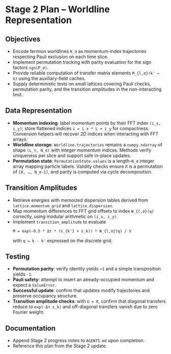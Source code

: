 # Stage 2 Plan – Worldline Representation

## Objectives
- Encode fermion worldlines `K_σ` as momentum-index trajectories respecting Pauli exclusion on each time slice.
- Implement permutation tracking with parity evaluation for the sign factors `sgn(P_σ)`.
- Provide reliable computation of transfer matrix elements `M_{l,σ}(k' ← k)` using the auxiliary-field caches.
- Supply deterministic tests on small lattices covering Pauli checks, permutation parity, and the transition amplitudes in the non-interacting limit.

## Data Representation
- **Momentum indexing**: label momentum points by their FFT index `(i_x, i_y)`; store flattened indices `i = i_x * L + i_y` for compactness. Conversion helpers will recover 2D indices when interacting with FFT arrays.
- **Worldline storage**: `Worldline.trajectories` remains a `numpy.ndarray` of shape `(L_τ, N_σ)` with integer momentum indices. Methods verify uniqueness per slice and support safe in-place updates.
- **Permutation state**: `PermutationState.values` is a length-`N_σ` integer array mapping particle labels. Validity checks ensure it is a permutation of `[0, …, N_σ-1]`, and parity is computed via cycle decomposition.

## Transition Amplitudes
- Retrieve energies with memoized dispersion tables derived from `lattice.momentum_grid` and `lattice.dispersion`.
- Map momentum differences to FFT grid offsets to index `W_{l,σ}(q)` correctly, using modular arithmetic on `(i_x, i_y)`.
- Implement `transition_amplitude` to evaluate
  ```
  M = exp(-0.5 * Δτ * (ε_{k'} + ε_k)) * W_{l,σ}(q) / V
  ```
  with `q = k - k'` expressed on the discrete grid.

## Testing
- **Permutation parity**: verify identity yields `+1` and a simple transposition yields `-1`.
- **Pauli safety**: attempt to insert an already-occupied momentum and expect a `ValueError`.
- **Successful update**: confirm that updates modify trajectories and preserve occupancy structure.
- **Transition amplitude checks**: with `U = 0`, confirm that diagonal transfers reduce to `exp(-Δτ ε_k)` and off-diagonal transfers vanish due to zero Fourier weight.

## Documentation
- Append Stage 2 progress notes to `AGENTS.md` upon completion.
- Reference this plan from the Stage 2 update.
